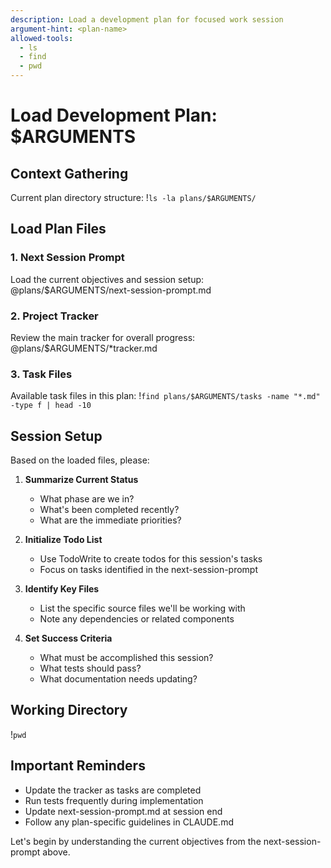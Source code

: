 ```yaml
---
description: Load a development plan for focused work session
argument-hint: <plan-name>
allowed-tools:
  - ls
  - find
  - pwd
---
```


# Load Development Plan: $ARGUMENTS

## Context Gathering

Current plan directory structure:
!`ls -la plans/$ARGUMENTS/`

## Load Plan Files

### 1. Next Session Prompt
Load the current objectives and session setup:
@plans/$ARGUMENTS/next-session-prompt.md

### 2. Project Tracker
Review the main tracker for overall progress:
@plans/$ARGUMENTS/*tracker.md

### 3. Task Files
Available task files in this plan:
!`find plans/$ARGUMENTS/tasks -name "*.md" -type f | head -10`

## Session Setup

Based on the loaded files, please:

1. **Summarize Current Status**
   - What phase are we in?
   - What's been completed recently?
   - What are the immediate priorities?

2. **Initialize Todo List**
   - Use TodoWrite to create todos for this session's tasks
   - Focus on tasks identified in the next-session-prompt

3. **Identify Key Files**
   - List the specific source files we'll be working with
   - Note any dependencies or related components

4. **Set Success Criteria**
   - What must be accomplished this session?
   - What tests should pass?
   - What documentation needs updating?

## Working Directory
!`pwd`

## Important Reminders
- Update the tracker as tasks are completed
- Run tests frequently during implementation
- Update next-session-prompt.md at session end
- Follow any plan-specific guidelines in CLAUDE.md

Let's begin by understanding the current objectives from the next-session-prompt above.